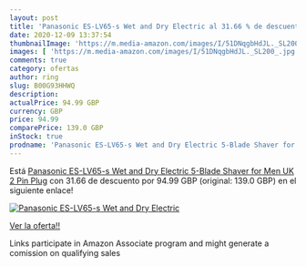 ```yaml
---
layout: post
title: 'Panasonic ES-LV65-s Wet and Dry Electric al 31.66 % de descuento'
date: 2020-12-09 13:37:54
thumbnailImage: 'https://m.media-amazon.com/images/I/51DNqgbHdJL._SL200_.jpg'
images: [ 'https://m.media-amazon.com/images/I/51DNqgbHdJL._SL200_.jpg' ]
comments: true
category: ofertas
author: ring
slug: B00G93HHWQ
description:
actualPrice: 94.99 GBP
currency: GBP
price: 94.99
comparePrice: 139.0 GBP
inStock: true
prodname: 'Panasonic ES-LV65-s Wet and Dry Electric 5-Blade Shaver for Men  UK 2 Pin Plug'
---
```


Está [Panasonic ES-LV65-s Wet and Dry Electric 5-Blade Shaver for Men  UK 2 Pin Plug](https://www.amazon.co.uk/dp/B00G93HHWQ/?tag=tolees0a-21) con 31.66 de descuento por 94.99 GBP (original: 139.0 GBP) en el siguiente enlace!

[![Panasonic ES-LV65-s Wet and Dry Electric](https://m.media-amazon.com/images/I/51DNqgbHdJL._SL200_.jpg)](https://www.amazon.co.uk/dp/B00G93HHWQ/?tag=tolees0a-21)

[Ver la oferta!!](https://www.amazon.co.uk/dp/B00G93HHWQ/?tag=tolees0a-21)

Links participate in Amazon Associate program and might generate a comission on qualifying sales


